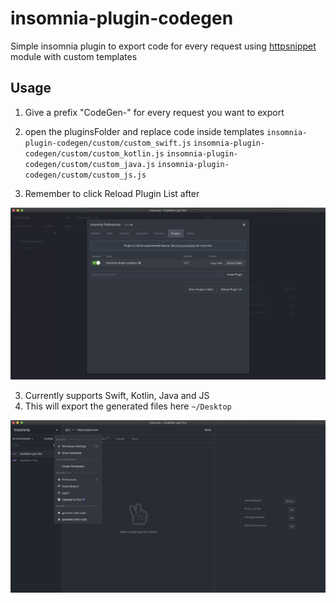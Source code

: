 # insomnia-plugin-codegen
Simple insomnia plugin to export code for every request using [httpsnippet](https://github.com/Kong/httpsnippet) module
with custom templates

## Usage

1. Give a prefix "CodeGen-" for every request you want to export
2. open the pluginsFolder and replace code inside templates 
`insomnia-plugin-codegen/custom/custom_swift.js` 
`insomnia-plugin-codegen/custom/custom_kotlin.js`
`insomnia-plugin-codegen/custom/custom_java.js`
`insomnia-plugin-codegen/custom/custom_js.js`

3. Remember to click Reload Plugin List after 

![Screenshot](./screenshots/pluginsFolder.png)

3. Currently supports Swift, Kotlin, Java and JS
4. This will export the generated files  here  `~/Desktop` 

![Screenshot](./screenshots/plugin.png)
